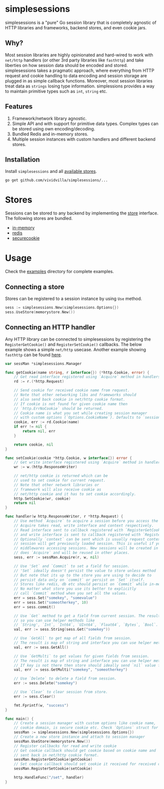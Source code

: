 # simplesessions
simplesessions is a "pure" Go session library that is completely agnostic of HTTP libraries and frameworks, backend stores, and even cookie jars.

## Why?
Most session libraries are highly opinionated and hard-wired to work with `net/http` handlers (or other 3rd party libraries like `fasthttp`) and take liberties on how session data should be encoded and stored. simplesessions takes a pragmatic approach, where everything from HTTP request and cookie handling to data encoding and session storage are plugged in as simple callback functions. Moreover, most session libraries treat data as `strings` losing type information. simplessions provides a way to maintain primitive types such as `int`, `string` etc.

## Features
1. Framework/network library agnostic.
2. Simple API and with support for primitive data types. Complex types can be stored using own encoding/decoding.
3. Bundled Redis and in-memory stores.
4. Multiple session instances with custom handlers and different backend stores.

## Installation
Install `simplesessions` and all [available stores](/stores).

```
go get github.com/vividvilla/simplesessions/...
```

# Stores
Sessions can be stored to any backend by implementing the [store](/store.go) interface. The following stores are bundled.

* [in-memory](/stores/memory)
* [redis](/stores/redis)
* [securecookie](/stores/securecookie)

# Usage
Check the [examples](/examples) directory for complete examples.

## Connecting a store
Stores can be registered to a session instance by using `Use` method.

```go
sess := simplesessions.New(simplesessions.Options{})
sess.UseStore(memorystore.New())
```

## Connecting an HTTP handler
Any HTTP library can be connected to simplesessions by registering the `RegisterGetCookie()` and `RegisterSetCookie()` callbacks. The below example shows a simple `net/http` usecase. Another example showing `fasthttp` can be found [here](/examples).

```go
var sessMan *simplesessions.Manager

func getCookie(name string, r interface{}) (*http.Cookie, error) {
	// Get read interface registered using `Acquire` method in handlers.
	rd := r.(*http.Request)

	// Send cookie for received cookie name from request.
	// Note that other networking libs and frameworks should
	// also send back cookie in net/http cookie format.
	// If cookie is not found for given cookie name then
	// `http.ErrNoCookie` should be returned.
	// Cookie name is what you set while creating session manager
	// with custom options (`Options.CookieName`). Defaults to `session`.
	cookie, err := rd.Cookie(name)
	if err != nil {
		return nil, err
	}

	return cookie, nil
}

func setCookie(cookie *http.Cookie, w interface{}) error {
	// Get write interface registered using `Acquire` method in handlers.
	wr := w.(http.ResponseWriter)

	// net/http cookie is returned which can be
	// used to set cookie for current request.
	// Note that other network libraries or
	// framework will also receive cookie as
	// net/http cookie and it has to set cookie accordingly.
	http.SetCookie(wr, cookie)
	return nil
}

func handler(w http.ResponseWriter, r *http.Request) {
	// Use method `Acquire` to acquire a session before you access the session.
	// Acquire takes read, write interface and context respectively.
	// Read interface sent to callback registered with `RegisterGetCookie`
	// and write interface is sent to callback registered with `RegisterWriteCookie`
	// Optionally `context` can be sent which is usually request context where acquire
	// session will get previously loaded session. This is useful if you have multiple
	// middlewares accessing sessions. New sessions will be created in first middleware which
	// does `Acquire` and will be reused in other places.
	sess, err := sessMan.Acquire(r, w, nil)

	// Use 'Set` and `Commit` to set a field for session.
	// 'Set` ideally doesn't persist the value to store unless method `Commit` is called.
	// But note that its up to the store you are using to decide to
	// persist data only on `commit` or persist on `Set` itself.
	// Stores like redis, db etc should persist on `Commit` while in-memory does on `Set`.
	// No matter what store you use its better to explicitly
	// call `Commit` method when you set all the values.
	err = sess.Set("somekey", "somevalue")
	err = sess.Set("someotherkey", 10)
	err = sess.commit()

	// Use `Get` method to get a field from current session. The result will be an interface
	// so you can use helper methods like
	// `String', `Int`, `Int64`, `UInt64`, `Float64`, `Bytes`, `Bool`.
	val, err := sess.String(sess.Get("somekey"))

	// Use `GetAll` to get map of all fields from session.
	// The result is map of string and interface you can use helper methods to type cast it.
	val, err := sess.GetAll()

	// Use `GetMulti` to get values for given fields from session.
	// The result is map of string and interface you can use helper methods to type cast it.
	// If key is not there then store should ideally send `nil` value for given key.
	val, err := sess.GetMulti("somekey", "someotherkey")

	// Use `Delete` to delete a field from session.
	err := sess.Delete("somekey")

	// Use `Clear` to clear session from store.
	err := sess.Clear()

	fmt.Fprintf(w, "success")
}

func main() {
	// Create a session manager with custom options like cookie name,
	// cookie domain, is secure cookie etc. Check `Options` struct for more options.
	sessMan := simplesessions.New(simplesessions.Options{})
	// Create a new store instance and attach to session manager
	sessMan.UseStore(memorystore.New())
	// Register callbacks for read and write cookie
	// Get cookie callback should get cookie based on cookie name and
	// sent back in net/http cookie format.
	sessMan.RegisterGetCookie(getCookie)
	// Set cookie callback should set cookie it received for received cookie name.
	sessMan.RegisterSetCookie(setCookie)

	http.HandleFunc("/set", handler)
}
```
